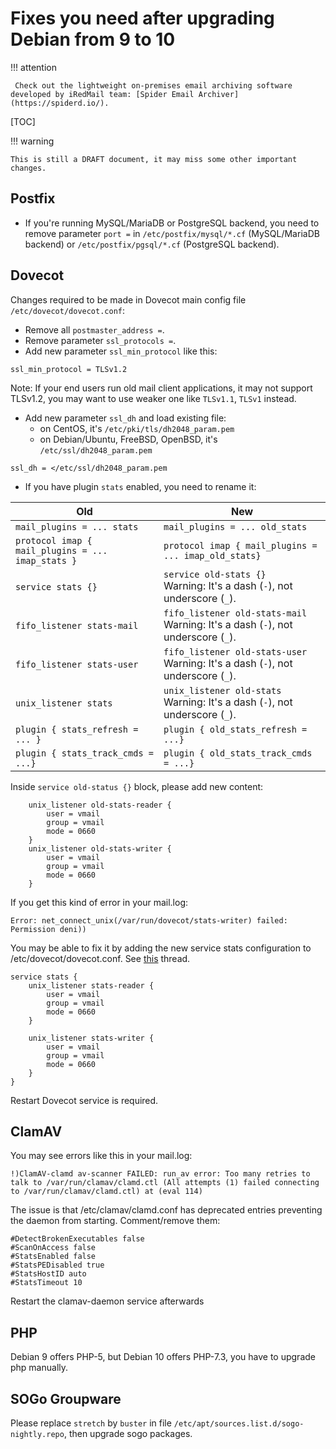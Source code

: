 # Fixes you need after upgrading Debian from 9 to 10

!!! attention

	 Check out the lightweight on-premises email archiving software developed by iRedMail team: [Spider Email Archiver](https://spiderd.io/).

[TOC]

!!! warning

    This is still a DRAFT document, it may miss some other important changes.

## Postfix

* If you're running MySQL/MariaDB or PostgreSQL backend, you need to remove
  parameter `port =` in `/etc/postfix/mysql/*.cf` (MySQL/MariaDB backend) or
  `/etc/postfix/pgsql/*.cf` (PostgreSQL backend).

## Dovecot

Changes required to be made in Dovecot main config file `/etc/dovecot/dovecot.conf`:

* Remove all `postmaster_address =`.
* Remove parameter `ssl_protocols =`.
* Add new parameter `ssl_min_protocol` like this:

```
ssl_min_protocol = TLSv1.2
```

Note: If your end users run old mail client applications, it may not support
TLSv1.2, you may want to use weaker one like `TLSv1.1`, `TLSv1` instead.

* Add new parameter `ssl_dh` and load existing file:
    * on CentOS, it's `/etc/pki/tls/dh2048_param.pem`
    * on Debian/Ubuntu, FreeBSD, OpenBSD, it's `/etc/ssl/dh2048_param.pem`

```
ssl_dh = </etc/ssl/dh2048_param.pem
```

* If you have plugin `stats` enabled, you need to rename it:

Old | New
---|---
`mail_plugins = ... stats` | `mail_plugins = ... old_stats`
`protocol imap { mail_plugins = ... imap_stats }` | `protocol imap { mail_plugins = ... imap_old_stats}`
`service stats {}` | `service old-stats {}`<br/>Warning: It's a dash (`-`), not underscore (`_`).
`fifo_listener stats-mail` | `fifo_listener old-stats-mail`<br/>Warning: It's a dash (`-`), not underscore (`_`).
`fifo_listener stats-user` | `fifo_listener old-stats-user`<br/>Warning: It's a dash (`-`), not underscore (`_`).
`unix_listener stats` | `unix_listener old-stats`<br/>Warning: It's a dash (`-`), not underscore (`_`).
`plugin { stats_refresh = ... }` | `plugin { old_stats_refresh = ...}`
`plugin { stats_track_cmds = ...}` | `plugin { old_stats_track_cmds = ...}`

Inside `service old-status {}` block, please add new content:

```
    unix_listener old-stats-reader {
        user = vmail
        group = vmail
        mode = 0660
    }
    unix_listener old-stats-writer {
        user = vmail
        group = vmail
        mode = 0660
    }
```

If you get this kind of error in your mail.log:

```
Error: net_connect_unix(/var/run/dovecot/stats-writer) failed: Permission deni))
```
You may be able to fix it by adding the new service stats configuration to /etc/dovecot/dovecot.conf.  See [this](https://forum.iredmail.org/topic15113-error-netconnectunixvarrundovecotstatswriter-failed.html) thread.  

```
service stats {
    unix_listener stats-reader {
        user = vmail
        group = vmail
        mode = 0660
    }

    unix_listener stats-writer {
        user = vmail
        group = vmail
        mode = 0660
    }
}
```

Restart Dovecot service is required.

## ClamAV
You may see errors like this in your mail.log:

```
!)ClamAV-clamd av-scanner FAILED: run_av error: Too many retries to talk to /var/run/clamav/clamd.ctl (All attempts (1) failed connecting to /var/run/clamav/clamd.ctl) at (eval 114) 
```
The issue is that /etc/clamav/clamd.conf has deprecated entries preventing the daemon from starting. Comment/remove them:

```
#DetectBrokenExecutables false
#ScanOnAccess false
#StatsEnabled false
#StatsPEDisabled true
#StatsHostID auto
#StatsTimeout 10
```
Restart the clamav-daemon service afterwards

## PHP

Debian 9 offers PHP-5, but Debian 10 offers PHP-7.3, you have to upgrade php manually. 

## SOGo Groupware

Please replace `stretch` by `buster` in file
`/etc/apt/sources.list.d/sogo-nightly.repo`, then upgrade sogo packages.
